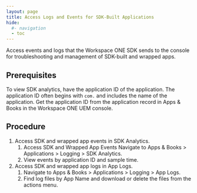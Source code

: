 ```yaml
---
layout: page
title: Access Logs and Events for SDK-Built Applications
hide:
  #- navigation
  - toc
---
```


Access events and logs that the Workspace ONE SDK sends to the console for troubleshooting and management of SDK-built and wrapped apps.

## Prerequisites

To view SDK analytics, have the application ID of the application. The application ID often begins with `com.` and includes the name of the application. Get the application ID from the application record in Apps & Books in the Workspace ONE UEM console.

## Procedure

1. Access SDK and wrapped app events in SDK Analytics.
   1. Access SDK and Wrapped App Events Navigate to Apps & Books > Applications > Logging > SDK Analytics.
   2. View events by application ID and sample time.
2. Access SDK and wrapped app logs in App Logs.
   1. Navigate to Apps & Books > Applications > Logging > App Logs.
   2. Find log files by App Name and download or delete the files from the actions menu.
